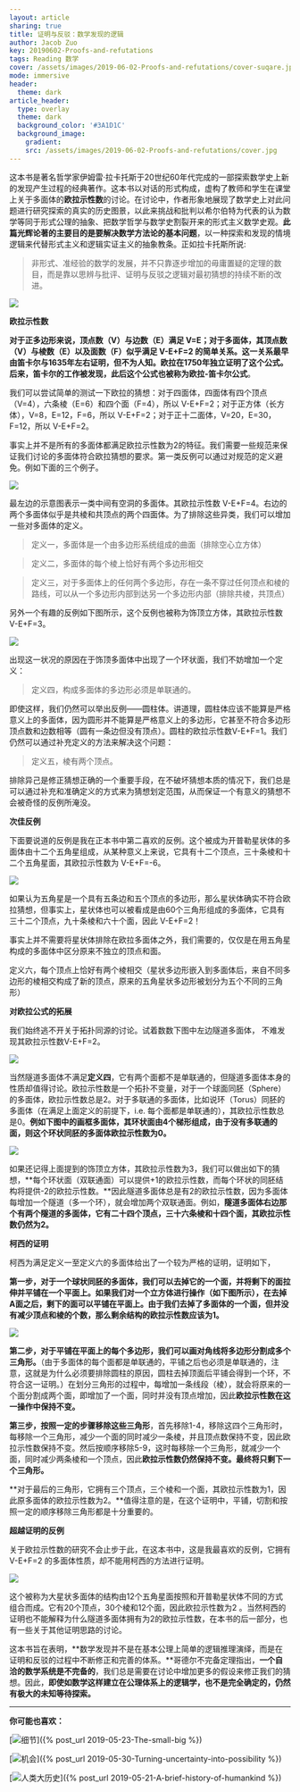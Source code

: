```yaml
---
layout: article
sharing: true
title: 证明与反驳：数学发现的逻辑
author: Jacob Zuo
key: 20190602-Proofs-and-refutations
tags: Reading 数学
cover: /assets/images/2019-06-02-Proofs-and-refutations/cover-suqare.jpg
mode: immersive
header:
  theme: dark
article_header:
  type: overlay
  theme: dark
  background_color: '#3A1D1C'
  background_image: 
    gradient: 
    src: /assets/images/2019-06-02-Proofs-and-refutations/cover.jpg
---
```


这本书是著名哲学家伊姆雷·拉卡托斯于20世纪60年代完成的一部探索数学史上新的发现产生过程的经典著作。这本书以对话的形式构成，虚构了教师和学生在课堂上关于多面体的**欧拉示性数**的讨论。在讨论中，作者形象地展现了数学史上对此问题进行研究探索的真实的历史图景，以此来挑战和批判以希尔伯特为代表的认为数学等同于形式公理的抽象、把数学哲学与数学史割裂开来的形式主义数学史观。**此篇光辉论著的主要目的是要解决数学方法论的基本问题**，以一种探索和发现的情境逻辑来代替形式主义和逻辑实证主义的抽象教条。正如拉卡托斯所说:

> 非形式、准经验的数学的发展，并不只靠逐步增加的毋庸置疑的定理的数目，而是靠以思辨与批评、证明与反驳之逻辑对最初猜想的持续不断的改进。

![]({{site.url}}/assets/images/2019-06-02-Proofs-and-refutations/cover-clear.jpg)

<!--more-->

**欧拉示性数**

**对于正多边形来说，顶点数（V）与边数（E）满足 V=E；对于多面体，其顶点数（V）与棱数（E）以及面数（F）似乎满足 V-E+F=2 的简单关系。**这一关系最早由笛卡尔与1635年左右证明，但不为人知。欧拉在1750年独立证明了这个公式。后来，笛卡尔的工作被发现，此后这个公式也被称为**欧拉-笛卡尔公式**。

我们可以尝试简单的测试一下欧拉的猜想：对于四面体，四面体有四个顶点（V=4），六条棱（E=6）和四个面（F=4），所以 V-E+F=2；对于正方体（长方体），V=8，E=12，F=6，所以 V-E+F=2；对于正十二面体，V=20，E=30，F=12，所以 V-E+F=2。

事实上并不是所有的多面体都满足欧拉示性数为2的特征。我们需要一些规范来保证我们讨论的多面体符合欧拉猜想的要求。第一类反例可以通过对规范的定义避免。例如下面的三个例子。

![]({{site.url}}/assets/images/2019-06-02-Proofs-and-refutations/fig-1.png)

最左边的示意图表示一类中间有空洞的多面体。其欧拉示性数 V-E+F=4。右边的两个多面体似乎是共棱和共顶点的两个四面体。为了排除这些异类，我们可以增加一些对多面体的定义。

> 定义一，多面体是一个由多边形系统组成的曲面（排除空心立方体）

> 定义二，多面体的每个棱上恰好有两个多边形相交

> 定义三，对于多面体上的任何两个多边形，存在一条不穿过任何顶点和棱的路线，可以从一个多边形内部到达另一个多边形内部（排除共棱，共顶点）

另外一个有趣的反例如下图所示，这个反例也被称为饰顶立方体，其欧拉示性数 V-E+F=3。

![]({{site.url}}/assets/images/2019-06-02-Proofs-and-refutations/fig-2.png)


出现这一状况的原因在于饰顶多面体中出现了一个环状面，我们不妨增加一个定义：

> 定义四，构成多面体的多边形必须是单联通的。

即使这样，我们仍然可以举出反例——圆柱体。讲道理，圆柱体应该不能算是严格意义上的多面体，因为圆形并不能算是严格意义上的多边形，它甚至不符合多边形顶点数和边数相等（圆有一条边但没有顶点）。圆柱的欧拉示性数V-E+F=1。我们仍然可以通过补充定义的方法来解决这个问题：

> 定义五，棱有两个顶点。

排除异己是修正猜想正确的一个重要手段，在不破坏猜想本质的情况下，我们总是可以通过补充和准确定义的方式来为猜想划定范围，从而保证一个有意义的猜想不会被奇怪的反例所淹没。

**次佳反例**

下面要说道的反例是我在正本书中第二喜欢的反例。这个被成为开普勒星状体的多面体由十二个五角星组成，从某种意义上来说，它具有十二个顶点，三十条棱和十二个五角星面，其欧拉示性数为 V-E+F=-6。

![]({{site.url}}/assets/images/2019-06-02-Proofs-and-refutations/fig-3.png)

如果认为五角星是一个具有五条边和五个顶点的多边形，那么星状体确实不符合欧拉猜想，但事实上，星状体也可以被看成是由60个三角形组成的多面体，它具有三十二个顶点，九十条棱和六十个面，因此 V-E+F=2！

事实上并不需要将星状体排除在欧拉多面体之外，我们需要的，仅仅是在用五角星构成的多面体中区分原来不独立的顶点和面。

定义六，每个顶点上恰好有两个棱相交（星状多边形嵌入到多面体后，来自不同多边形的棱相交构成了新的顶点，原来的五角星状多边形被划分为五个不同的三角形）

**对欧拉公式的拓展**

我们始终逃不开关于拓扑同源的讨论。试着数数下图中左边隧道多面体， 不难发现其欧拉示性数V-E+F=2。

![]({{site.url}}/assets/images/2019-06-02-Proofs-and-refutations/fig-4.png)

当然隧道多面体不满足**定义四**，它有两个面都不是单联通的，但隧道多面体本身的性质却值得讨论。欧拉示性数是一个拓扑不变量，对于一个球面同胚（Sphere）的多面体，欧拉示性数总是2。对于多联通的多面体，比如说环（Torus）同胚的多面体（在满足上面定义的前提下，i.e. 每个面都是单联通的），其欧拉示性数总是0。**例如下图中的画框多面体，其环状面由4个梯形组成，由于没有多联通的面，则这个环状同胚的多面体欧拉示性数为0。**

![]({{site.url}}/assets/images/2019-06-02-Proofs-and-refutations/fig-5.png)

如果还记得上面提到的饰顶立方体，其欧拉示性数为3，我们可以做出如下的猜想，**每个环状面（双联通面）可以提供+1的欧拉示性数，而每个环状的同胚结构将提供-2的欧拉示性数。**因此隧道多面体总是有2的欧拉示性数，因为多面体每增加一个隧道（多一个环），就会增加两个双联通面。例如，**隧道多面体右边那个有两个隧道的多面体，它有二十四个顶点，三十六条棱和十四个面，其欧拉示性数仍然为2。**

**柯西的证明**

柯西为满足定义一至定义六的多面体给出了一个较为严格的证明，证明如下，

**第一步，对于一个球状同胚的多面体，我们可以去掉它的一个面，并将剩下的面拉伸并平铺在一个平面上。**如果我们对一个立方体进行操作（如下图所示），在去掉A面之后，剩下的面可以平铺在平面上。由于我们去掉了多面体的一个面，但并没有减少顶点和棱的个数，那么**剩余结构的欧拉示性数应该为1。**

![]({{site.url}}/assets/images/2019-06-02-Proofs-and-refutations/fig-6.png)

**第二步，对于平铺在平面上的每个多边形，我们可以画对角线将多边形分割成多个三角形。**（由于多面体的每个面都是单联通的，平铺之后也必须是单联通的，注意，这就是为什么必须要排除圆柱的原因，圆柱去掉顶面后平铺会得到一个环，不符合这一证明。）在划分三角形的过程中，每增加一条线段（棱），就会将原来的一个面分割成两个面，即增加了一个面，同时并没有顶点增加，因此**欧拉示性数在这一操作中保持不变。**

**第三步，按照一定的步骤移除这些三角形**，首先移除1-4，移除这四个三角形时，每移除一个三角形，减少一个面的同时减少一条棱，并且顶点数保持不变，因此欧拉示性数保持不变。然后按顺序移除5-9，这时每移除一个三角形，就减少一个面，同时减少两条棱和一个顶点，因此**欧拉示性数仍然保持不变。最终将只剩下一个三角形。**

**对于最后的三角形，它拥有三个顶点，三个棱和一个面，其欧拉示性数为1，因此原多面体的欧拉示性数为2。**值得注意的是，在这个证明中，平铺，切割和按照一定的顺序移除三角形都是十分重要的。

**超越证明的反例**

关于欧拉示性数的研究不会止步于此，在这本书中，这是我最喜欢的反例，它拥有 V-E+F=2 的多面体性质，却不能用柯西的方法进行证明。

![]({{site.url}}/assets/images/2019-06-02-Proofs-and-refutations/fig-7.png)

这个被称为大星状多面体的结构由12个五角星面按照和开普勒星状体不同的方式组合而成。它有20个顶点，30个棱和12个面，因此欧拉示性数为2 。当然柯西的证明也不能解释为什么隧道多面体拥有为2的欧拉示性数，在本书的后一部分，也有一些关于其他证明思路的讨论。

这本书旨在表明，**数学发现并不是在基本公理上简单的逻辑推理演绎，而是在证明和反驳的过程中不断修正和完善的体系。**哥德尔不完备定理指出，**一个自洽的数学系统是不完备的**，我们总是需要在讨论中增加更多的假设来修正我们的猜想。因此，**即使如数学这样建立在公理体系上的逻辑学，也不是完全确定的，仍然有极大的未知等待探索。**

---
**你可能也喜欢：**

[![]({{site.url}}/assets/images/LinkImage/The-small-big.jpg "细节")]({% post_url 2019-05-23-The-small-big %})

[![]({{site.url}}/assets/images/LinkImage/Turning-uncertainty-into-possibility.jpg "机会")]({% post_url 2019-05-30-Turning-uncertainty-into-possibility %})

[![]({{site.url}}/assets/images/LinkImage/A-brief-history-of-humankind.jpg "人类大历史")]({% post_url 2019-05-21-A-brief-history-of-humankind %})

